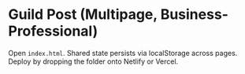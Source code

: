 # Guild Post (Multipage, Business-Professional)

Open `index.html`. Shared state persists via localStorage across pages.
Deploy by dropping the folder onto Netlify or Vercel.
